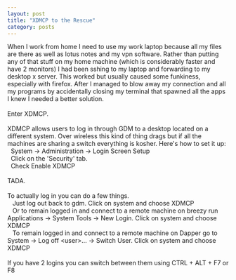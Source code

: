 ```yaml
---
layout: post
title: "XDMCP to the Rescue"
category: posts
---
```

<p>When I work from home I need to use my work laptop because all my files are there as well as lotus notes and my vpn software. Rather than putting any of that stuff on my home machine (which is considerably faster and have 2 monitors) I had been sshing to my laptop and forwarding to my desktop x server. This worked but usually caused some funkiness, especially with firefox. After I managed to blow away my connection and all my programs by accidentally closing my terminal that spawned all the apps I knew I needed a better solution.<br /> <br /> Enter XDMCP.<br /> <br /> XDMCP allows users to log in through GDM to a desktop located on a different system. Over wireless this kind of thing drags but if all the machines are sharing a switch everything is kosher. Here's how to set it up:<br /> &nbsp; System -&gt; Administration -&gt; Login Screen Setup<br /> &nbsp; Click on the 'Security' tab.<br /> &nbsp; Check Enable XDMCP<br /> <br /> TADA.<br /> <br /> To actually log in you can do a few things. <br /> &nbsp;&nbsp; Just log out back to gdm. Click on system and choose XDMCP<br /> &nbsp;&nbsp; Or to remain logged in and connect to a remote machine on breezy run Applications -&gt; System Tools -&gt; New Login. Click on system and choose XDMCP<br /> &nbsp;&nbsp; To remain logged in and connect to a remote machine on Dapper go to System -&gt; Log off &lt;user&gt;... -&gt; Switch User. Click on system and choose XDMCP<br /> <br /> If you have 2 logins you can switch between them using CTRL + ALT + F7 or F8<br /></p>
